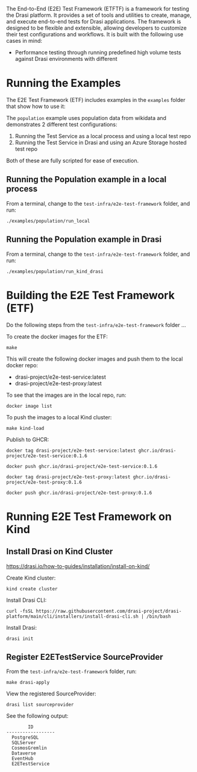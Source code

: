 The End-to-End (E2E) Test Framework (ETFTF) is a framework for testing the Drasi platform. It provides a set of tools and utilities to create, manage, and execute end-to-end tests for Drasi applications. The framework is designed to be flexible and extensible, allowing developers to customize their test configurations and workflows. It is built with the following use cases in mind:
- Performance testing through running predefined high volume tests against Drasi environments with different 

# Running the Examples
The E2E Test Framework (ETF) includes examples in the ```examples``` folder that show how to use it:

The ```population``` example uses population data from wikidata and demonstrates 2 different test configurations:

1. Running the Test Service as a local process and using a local test repo
1. Running the Test Service in Drasi and using an Azure Storage hosted test repo

Both of these are fully scripted for ease of execution.

## Running the Population example in a local process

From a terminal, change to the ```test-infra/e2e-test-framework``` folder, and run:

```
./examples/population/run_local
```

## Running the Population example in Drasi
From a terminal, change to the ```test-infra/e2e-test-framework``` folder, and run:

```
./examples/population/run_kind_drasi
```

# Building the E2E Test Framework (ETF)

Do the following steps from the ```test-infra/e2e-test-framework``` folder ...

To create the docker images for the ETF:

```
make
```

This will create the following docker images and push them to the local docker repo:
- drasi-project/e2e-test-service:latest
- drasi-project/e2e-test-proxy:latest

To see that the images are in the local repo, run:

```
docker image list
```

To push the images to a local Kind cluster:

```
make kind-load
```

Publish to GHCR:

```
docker tag drasi-project/e2e-test-service:latest ghcr.io/drasi-project/e2e-test-service:0.1.6

docker push ghcr.io/drasi-project/e2e-test-service:0.1.6

docker tag drasi-project/e2e-test-proxy:latest ghcr.io/drasi-project/e2e-test-proxy:0.1.6

docker push ghcr.io/drasi-project/e2e-test-proxy:0.1.6
```

# Running E2E Test Framework on Kind

## Install Drasi on Kind Cluster
https://drasi.io/how-to-guides/installation/install-on-kind/

Create Kind cluster:

```
kind create cluster
```

Install Drasi CLI:

```
curl -fsSL https://raw.githubusercontent.com/drasi-project/drasi-platform/main/cli/installers/install-drasi-cli.sh | /bin/bash
```

Install Drasi:

```
drasi init
```

## Register E2ETestService SourceProvider

From the ```test-infra/e2e-test-framework``` folder, run:

```
make drasi-apply
```

View the registered SourceProvider:

```
drasi list sourceprovider
```

See the following output:

```
        ID
------------------
  PostgreSQL
  SQLServer
  CosmosGremlin
  Dataverse
  EventHub
  E2ETestService
```
